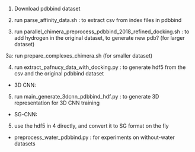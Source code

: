 
1. Download pdbbind dataset

2. run parse_affinity_data.sh : to extract csv from index files in pdbbind 

3. run parallel_chimera_preprocess_pdbbind_2018_refined_docking.sh : to add hydrogen in the original dataset, to generate new pdb? (for larger dataset)

3a: run prepare_complexes_chimera.sh (for smaller dataset) 

4. run extract_pafnucy_data_with_docking.py : to generate hdf5 from the csv and the original pdbbind dataset


- 3D CNN:

5. run main_generate_3dcnn_pdbbind_hdf.py : to generate 3D representation for 3D CNN training


- SG-CNN: 
5. use the hdf5 in 4 directly, and convert it to SG format on the fly



 
* preprocess_water_pdbbind.py : for experiments on without-water datasets
